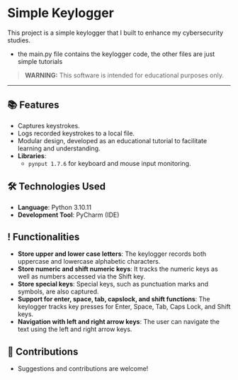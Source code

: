 # Simple Keylogger

This project is a simple keylogger that I built to enhance my cybersecurity studies.
- the main.py file contains the keylogger code, the other files are just simple tutorials

> **WARNING:** This software is intended for educational purposes only.

---

## 📚 Features

- Captures keystrokes.
- Logs recorded keystrokes to a local file.
- Modular design, developed as an educational tutorial to facilitate learning and understanding.
- **Libraries**: 
  - `pynput 1.7.6` for keyboard and mouse input monitoring.

## 🛠️ Technologies Used

- **Language**: Python 3.10.11
- **Development Tool**: PyCharm (IDE)

## ! Functionalities
- **Store upper and lower case letters**: The keylogger records both uppercase and lowercase alphabetic characters.
- **Store numeric and shift numeric keys**: It tracks the numeric keys as well as numbers accessed via the Shift key.
- **Store special keys**: Special keys, such as punctuation marks and symbols, are also captured.
- **Support for enter, space, tab, capslock, and shift functions**: The keylogger tracks key presses for Enter, Space, Tab, Caps Lock, and Shift keys.
- **Navigation with left and right arrow keys**: The user can navigate the text using the left and right arrow keys.

## 🤝 Contributions
  - Suggestions and contributions are welcome!



